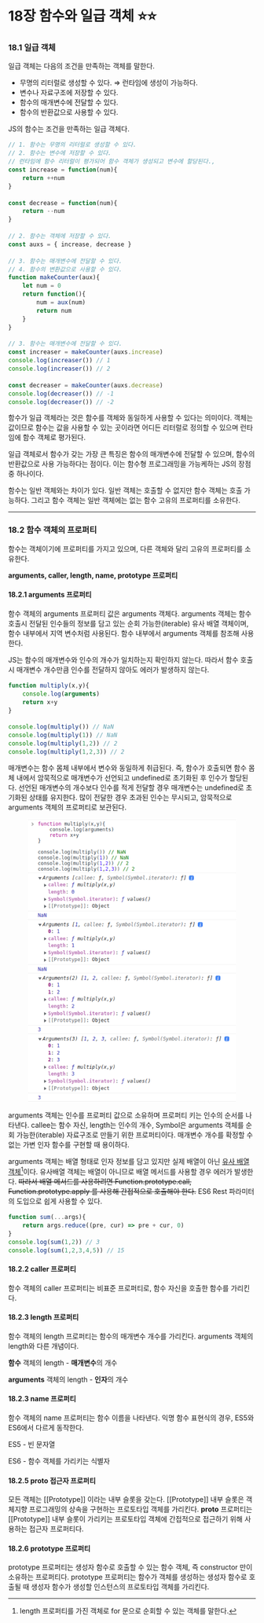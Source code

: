 # 18장 함수와 일급 객체 ⭐⭐

### 18.1 일급 객체

일급 객체는 다음의 조건을 만족하는 객체를 말한다.

* 무명의 리터럴로 생성할 수 있다. ⇒ 런타임에 생성이 가능하다.
* 변수나 자료구조에 저장할 수 있다.
* 함수의 매개변수에 전달할 수 있다.
* 함수의 반환값으로 사용할 수 있다.

JS의 함수는 조건을 만족하는 일급 객체다.

```jsx
// 1. 함수는 무명의 리터럴로 생성할 수 있다.
// 2. 함수는 변수에 저장할 수 있다.
// 런타임에 함수 리터럴이 평가되어 함수 객체가 생성되고 변수에 할당된다.,
const increase = function(num){
	return ++num
}

const decrease = function(num){
	return --num
}

// 2. 함수는 객체에 저장할 수 있다.
const auxs = { increase, decrease }

// 3. 함수는 매개변수에 전달할 수 있다.
// 4. 함수의 변환값으로 사용할 수 있다.
function makeCounter(aux){
	let num = 0
	return function(){
		num = aux(num)
		return num
	}
}

// 3. 함수는 매개변수에 전달할 수 있다.
const increaser = makeCounter(auxs.increase)
console.log(increaser()) // 1
console.log(increaser()) // 2

const decreaser = makeCounter(auxs.decrease)
console.log(decreaser()) // -1
console.log(decreaser()) // -2
```

함수가 일급 객체라는 것은 함수를 객체와 동일하게 사용할 수 있다는 의미이다. 객체는 값이므로 함수는 값을 사용할 수 있는 곳이라면 어디든 리터럴로 정의할 수 있으며 런타임에 함수 객체로 평가된다.

일급 객체로서 함수가 갖는 가장 큰 특징은 함수의 매개변수에 전달할 수 있으며, 함수의 반환값으로 사용 가능하다는 점이다. 이는 함수형 프로그래밍을 가능케하는 JS의 장점 중 하나이다.

함수는 일반 객체와는 차이가 있다. 일반 객체는 호출할 수 없지만 함수 객체는 호출 가능하다. 그리고 함수 객체는 일반 객체에는 없는 함수 고유의 프로퍼티를 소유한다.

***

### 18.2 함수 객체의 프로퍼티

함수는 객체이기에 프로퍼티를 가지고 있으며, 다른 객체와 달리 고유의 프로퍼티를 소유한다.

**arguments, caller, length, name, prototype 프로퍼티**

#### 18.2.1 arguments 프로퍼티

함수 객체의 arguments 프로퍼티 값은 arguments 객체다. arguments 객체는 함수 호출시 전달된 인수들의 정보를 담고 있는 순회 가능한(iterable) 유사 배열 객체이며, 함수 내부에서 지역 변수처럼 사용된다. 함수 내부에서 arguments 객체를 참조해 사용한다.

JS는 함수의 매개변수와 인수의 개수가 일치하는지 확인하지 않는다. 따라서 함수 호출 시 매개변수 개수만큼 인수를 전달하지 않아도 에러가 발생하지 않는다.

```jsx
function multiply(x,y){
	console.log(arguments)
	return x+y
}

console.log(multiply()) // NaN
console.log(multiply(1)) // NaN
console.log(multiply(1,2)) // 2
console.log(multiply(1,2,3)) // 2
```

매개변수는 함수 몸체 내부에서 변수와 동일하게 취급된다. 즉, 함수가 호출되면 함수 몸체 내에서 암묵적으로 매개변수가 선언되고 undefined로 초기화된 후 인수가 할당된다. 선언된 매개변수의 개수보다 인수를 적게 전달할 경우 매개변수는 undefined로 초기화된 상태를 유지한다. 많이 전달한 경우 초과된 인수는 무시되고, 암묵적으로 arguments 객체의 프로퍼티로 보관된다.

<figure><img src="../../.gitbook/assets/image (135).png" alt=""><figcaption></figcaption></figure>

arguments 객체는 인수를 프로퍼티 값으로 소유하며 프로퍼티 키는 인수의 순서를 나타낸다. callee는 함수 자신, length는 인수의 개수, Symbol은 arguments 객체를 순회 가능한(iterable) 자료구조로 만들기 위한 프로퍼티이다. 매개변수 개수를 확정할 수 없는 가변 인자 함수를 구현할 때 용이하다.

arguments 객체는 배열 형태로 인자 정보를 담고 있지만 실제 배열이 아닌 [유사 배열 객체](#user-content-fn-1)[^1]이다. 유사배열 객체는 배열이 아니므로 배열 메서드를 사용할 경우 에러가 발생한다. ~~따라서 배열 메서드를 사용하려면 Function.prototype.call, Function.prototype.apply 를 사용해 간접적으로 호출해야 한다.~~ ES6 Rest 파라미터의 도입으로 쉽게 사용할 수 있다.

```jsx
function sum(...args){
	return args.reduce((pre, cur) => pre + cur, 0)
}
console.log(sum(1,2)) // 3
console.log(sum(1,2,3,4,5)) // 15
```

#### 18.2.2 caller 프로퍼티

함수 객체의 caller 프로퍼티는 비표준 프로퍼티로, 함수 자신을 호출한 함수를 가리킨다.

#### 18.2.3 length 프로퍼티

함수 객체의 length 프로퍼티는 함수의 매개변수 개수를 가리킨다. arguments 객체의 length와 다른 개념이다.

**함수** 객체의 length - **매개변수**의 개수

**arguments** 객체의 length - **인자**의 개수

#### 18.2.3 name 프로퍼티

함수 객체의 name 프로퍼티는 함수 이름을 나타낸다. 익명 함수 표현식의 경우, ES5와 ES6에서 다르게 동작한다.

ES5 - 빈 문자열

ES6 - 함수 객체를 가리키는 식별자

#### 18.2.5 **proto** 접근자 프로퍼티

모든 객체는 \[\[Prototype]] 이라는 내부 슬롯을 갖는다. \[\[Prototype]] 내부 슬롯은 객체지향 프로그래밍의 상속을 구현하는 프로토타입 객체를 가리킨다. **proto** 프로퍼티는 \[\[Prototype]] 내부 슬롯이 가리키는 프로토타입 객체에 간접적으로 접근하기 위해 사용하는 접근자 프로퍼티다.

#### 18.2.6 prototype 프로퍼티

prototype 프로퍼티는 생성자 함수로 호출할 수 있는 함수 객체, 즉 constructor 만이 소유하는 프로퍼티다. prototype 프로퍼티는 함수가 객체를 생성하는 생성자 함수로 호출될 때 생성자 함수가 생성할 인스턴스의 프로토타입 객체를 가리킨다.

[^1]: length 프로퍼티를 가진 객체로 for 문으로 순회할 수 있는 객체를 말한다.
